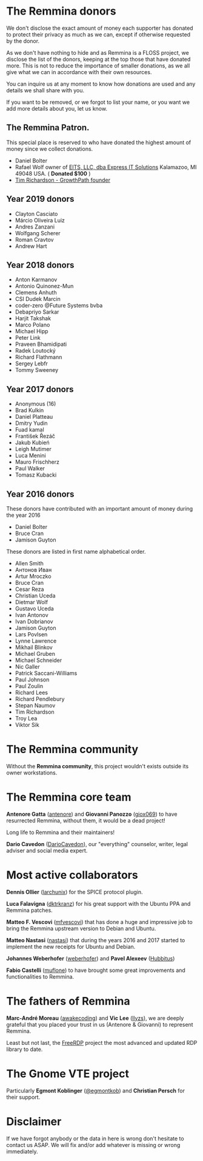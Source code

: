 # The Remmina donors

We don't disclose the exact amount of money each supporter has donated to protect their privacy as much as we can, except if otherwise requested by the donor.

As we don't have nothing to hide and as Remmina is a FLOSS project, we disclose the list of the donors, keeping at the top those that have donated more. This is not to reduce the importance of smaller donations, as we all give what we can in accordance with their own resources.

You can inquire us at any moment to know how donations are used and any details we shall share with you.

If you want to be removed, or we forgot to list your name, or you want we add more details about you, let us know.

## The Remmina Patron.

This special place is reserved to who have donated the highest amount of money since we collect donations.

- Daniel Bolter
- Rafael Wolf owner of [EITS, LLC, dba Express IT Solutions](https://eitsonline.com) Kalamazoo, MI 49048 USA. ( **Donated $100** )
- [Tim Richardson - GrowthPath founder](https://www.growthpath.com.au/people/growthpath-team-2)

## Year 2019 donors

- Clayton Casciato
- Márcio Oliveira Luiz
- Andres Zanzani
- Wolfgang Scherer
- Roman Cravtov
- Andrew Hart

## Year 2018 donors

- Anton Karmanov
- Antonio Quinonez-Mun
- Clemens Anhuth
- CSI Dudek Marcin
- coder-zero @Future Systems bvba
- Debapriyo Sarkar
- Harjit Takshak
- Marco Polano
- Michael Hipp
- Peter Link
- Praveen Bhamidipati
- Radek Loutocký
- Richard Flathmann
- Sergey Lebfr
- Tommy Sweeney

## Year 2017 donors

- Anonymous (16)
- Brad Kulkin
- Daniel Platteau
- Dmitry Yudin
- Fuad kamal
- František Řezáč
- Jakub Kubień
- Leigh Mutimer
- Luca Menini
- Mauro Frischherz
- Paul Walker
- Tomasz Kubacki

## Year 2016 donors

These donors have contributed with an important amount of money during the year 2016

- Daniel Bolter
- Bruce Cran
- Jamison Guyton

These donors are listed in first name alphabetical order.

- Allen Smith
- Антонов Иван
- Artur Mroczko
- Bruce Cran
- Cesar Reza
- Christian Uceda
- Dietmar Wolf
- Gustavo Uceda
- Ivan Antonov
- Ivan Dobrianov
- Jamison Guyton
- Lars Povlsen
- Lynne Lawrence
- Mikhail Blinkov
- Michael Gruben
- Michael Schneider
- Nic Galler
- Patrick Saccani-Williams
- Paul Johnson
- Paul Zoulin
- Richard Lees
- Richard Pendlebury
- Stepan Naumov
- Tim Richardson
- Troy Lea
- Viktor Sik

# The Remmina community

Without the  **Remmina community**, this project wouldn't exists outside its owner workstations.

# The Remmina core team

**Antenore Gatta** ([antenore](https://github.com/antenore)) and **Giovanni Panozzo** ([giox069](https://github.com/giox069)) to have resurrected Remmina, without them,
it would be a dead project!

Long life to Remmina and their maintainers!

**Dario Cavedon** ([DarioCavedon](https://plus.google.com/+DarioCavedon)), our "everything" counselor, writer, legal adviser and social media expert.

# Most active collaborators

**Dennis Ollier** ([larchunix](https://github.com/larchunix)) for the SPICE protocol plugin.

**Luca Falavigna** ([dktrkranz](https://github.com/dktrkranz)) for his great support with the Ubuntu PPA and Remmina patches.

**Matteo F. Vescovi** ([mfvescovi](https://github.com/mfvescovi)) that has done a huge and impressive job to bring the Remmina upstream version to Debian and Ubuntu.

**Matteo Nastasi** ([nastasi](https://github.com/nastasi)) that during the years 2016 and 2017 started to implement the new receipts for Ubuntu and Debian.

**Johannes Weberhofer** ([weberhofer](https://github.com/weberhofer)) and **Pavel Alexeev** ([Hubbitus](https://github.com/Hubbitus))

**Fabio Castelli** ([muflone](https://github.com/muflone)) to have brought some great improvements and functionalities to Remmina.

# The fathers of Remmina

**Marc-André Moreau** ([awakecoding](https://github.com/awakecoding)) and **Vic Lee** ([llyzs](https://github.com/llyzs)), we are deeply grateful that you placed your
trust in us (Antenore & Giovanni) to represent Remmina.

Least but not last, the [FreeRDP](https://github.com/FreeRDP/FreeRDP) project the most advanced and updated RDP library
to date.

# The Gnome VTE project

Particularly **Egmont Koblinger** ([@egmontkob](https://github.com/egmontkob)) and **Christian Persch** for their support.

# Disclaimer

If we have forgot anybody or the data in here is wrong don't hesitate to contact us ASAP. We will fix and/or add whatever is missing or wrong immediately.
